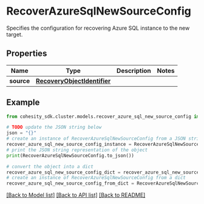# RecoverAzureSqlNewSourceConfig

Specifies the configuration for recovering Azure SQL instance to the new target.

## Properties

Name | Type | Description | Notes
------------ | ------------- | ------------- | -------------
**source** | [**RecoveryObjectIdentifier**](RecoveryObjectIdentifier.md) |  | 

## Example

```python
from cohesity_sdk.cluster.models.recover_azure_sql_new_source_config import RecoverAzureSqlNewSourceConfig

# TODO update the JSON string below
json = "{}"
# create an instance of RecoverAzureSqlNewSourceConfig from a JSON string
recover_azure_sql_new_source_config_instance = RecoverAzureSqlNewSourceConfig.from_json(json)
# print the JSON string representation of the object
print(RecoverAzureSqlNewSourceConfig.to_json())

# convert the object into a dict
recover_azure_sql_new_source_config_dict = recover_azure_sql_new_source_config_instance.to_dict()
# create an instance of RecoverAzureSqlNewSourceConfig from a dict
recover_azure_sql_new_source_config_from_dict = RecoverAzureSqlNewSourceConfig.from_dict(recover_azure_sql_new_source_config_dict)
```
[[Back to Model list]](../README.md#documentation-for-models) [[Back to API list]](../README.md#documentation-for-api-endpoints) [[Back to README]](../README.md)



